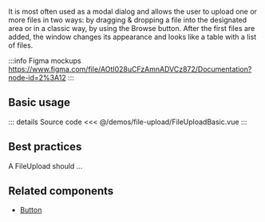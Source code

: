 It is most often used as a modal dialog and allows the user to upload one or more files in two ways: by dragging & dropping a file into the designated area or in a classic way, by using the Browse button. After the first files are added, the window changes its appearance and looks like a table with a list of files.

:::info Figma mockups
https://www.figma.com/file/AOtI028uCFzAmnADVCz872/Documentation?node-id=2%3A12
:::

## Basic usage

<FileUploadBasic />

::: details Source code
<<< @/demos/file-upload/FileUploadBasic.vue
:::

## Best practices

A FileUpload should ...

## Related components

- [Button](/components/button/button.doc)
